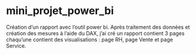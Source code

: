 # mini_projet_power_bi
Création d’un rapport avec l’outil power bi.
Après traitement des données et création des mesures à l’aide du DAX, j’ai cré un rapport contient 3 pages chaqu’une contient des visualisations : page RH, page Vente et page Service.

